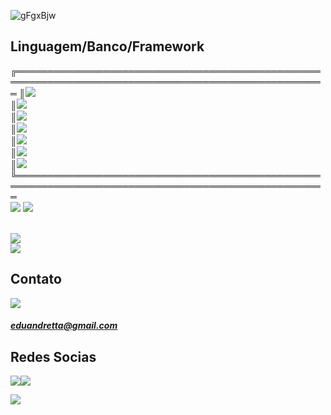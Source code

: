![gFgxBjw](https://user-images.githubusercontent.com/82424514/137611082-5b565693-c198-4884-a964-04e2e9a9292c.gif)

## **Linguagem/Banco/Framework**
╔════════════════════════════════════════════════════════════════════════════════════════════════════
║<img src="https://img.shields.io/badge/JavaScript-323330?style=for-the-badge&logo=javascript&logoColor=F7DF1E">                                                       
║<img src="https://img.shields.io/badge/HTML5-E34F26?style=for-the-badge&logo=html5&logoColor=white">                                                                  
║<img src="https://img.shields.io/badge/CSS3-1572B6?style=for-the-badge&logo=css3&logoColor=white">                                                                    
║<img src="https://img.shields.io/badge/Python-3776AB?style=for-the-badge&logo=python&logoColor=white">                                                                
║<img src="https://img.shields.io/badge/C%23-239120?style=for-the-badge&logo=c-sharp&logoColor=white">                                                                 
║<img src="https://img.shields.io/badge/Java-ED8B00?style=for-the-badge&logo=java&logoColor=white">                                                                    
║<img src="https://img.shields.io/badge/PHP-777BB4?style=for-the-badge&logo=php&logoColor=white">                                                                      
╚════════════════════════════════════════════════════════════════════════════════════════════════════
<br>
<img src="https://img.shields.io/badge/React_Native-20232A?style=for-the-badge&logo=react&logoColor=61DAFB">
<img src="https://img.shields.io/badge/React-20232A?style=for-the-badge&logo=react&logoColor=61DAFB">

<br>

<img src="https://img.shields.io/badge/MySQL-00000F?style=for-the-badge&logo=mysql&logoColor=white">

<br>

<img src="https://img.shields.io/badge/Xamarin-3498DB?style=for-the-badge&logo=xamarin&logoColor=white">
<br>

## **Contato**

<img src="https://img.shields.io/badge/Gmail-D14836?style=for-the-badge&logo=gmail&logoColor=white"><h5>eduandretta@gmail.com</h5>

## **Redes Socias**

<a href="https://www.linkedin.com/in/eduardoandretta/"><img src="https://img.shields.io/badge/LinkedIn-0077B5?style=for-the-badge&logo=linkedin&logoColor=white"></a><a href="https://www.reddit.com/user/EduardoAndretta/"><img src="https://img.shields.io/badge/Reddit-FF4500?style=for-the-badge&logo=reddit&logoColor=white"></a>


<a href="https://github.com/EduardoAndretta">
  <img align="center" src="https://github-readme-stats.vercel.app/api/top-langs/?username=EduardoAndretta&theme=dracula&hide_langs_below=1" />
</a>
<br>



